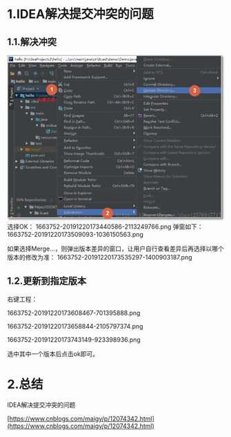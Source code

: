 # 1.IDEA解决提交冲突的问题
## 1.1.解决冲突
![](/static/image/1663752-20191220173400675-468844110.png)
选择OK：
1663752-20191220173440586-2113249766.png
弹窗如下：
1663752-20191220173509093-1036150563.png

如果选择Merge…，则弹出版本差异的窗口，让用户自行查看差异后再选择以哪个版本的修改为准：
1663752-20191220173535297-1400903187.png


















## 1.2.更新到指定版本
右键工程：

1663752-20191220173608467-701395888.png

1663752-20191220173658844-2105797374.png

1663752-20191220173743149-923398936.png

选中其中一个版本后点击ok即可。
# 2.总结

IDEA解决提交冲突的问题

[https://www.cnblogs.com/maigy/p/12074342.html](https://www.cnblogs.com/maigy/p/12074342.html)

